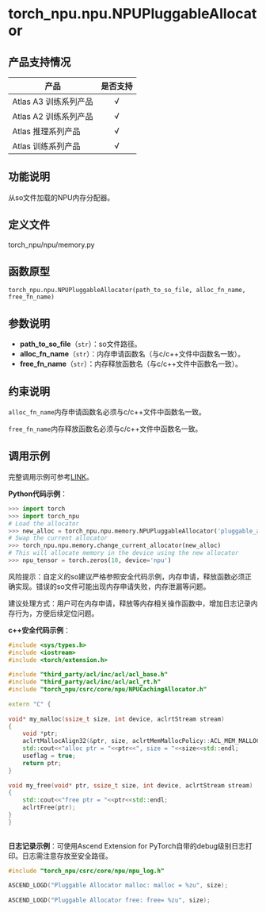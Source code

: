 # torch_npu.npu.NPUPluggableAllocator

## 产品支持情况

| 产品                                                         | 是否支持 |
| ------------------------------------------------------------ | :------: |
|<term>Atlas A3 训练系列产品</term>            |    √     |
|<term>Atlas A2 训练系列产品</term>  | √    |
|<term>Atlas 推理系列产品</term>                                       |    √     |
|<term>Atlas 训练系列产品</term>                                       |    √     |



## 功能说明

从so文件加载的NPU内存分配器。
## 定义文件

torch_npu/npu/memory.py

## 函数原型

```
torch_npu.npu.NPUPluggableAllocator(path_to_so_file, alloc_fn_name, free_fn_name)
```


## 参数说明

- **path_to_so_file**（`str`）：so文件路径。
- **alloc_fn_name**（`str`）：内存申请函数名（与c/c++文件中函数名一致）。
- **free_fn_name**（`str`）：内存释放函数名（与c/c++文件中函数名一致）。

## 约束说明

`alloc_fn_name`内存申请函数名必须与c/c++文件中函数名一致。

`free_fn_name`内存释放函数名必须与c/c++文件中函数名一致。


## 调用示例

完整调用示例可参考[LINK](https://gitee.com/ascend/pytorch/blob/v2.1.0-7.1.0/test/allocator/test_pluggable_allocator_extensions.py)。

**Python代码示例**：

```python
>>> import torch
>>> import torch_npu
# Load the allocator
>>> new_alloc = torch_npu.npu.memory.NPUPluggableAllocator('pluggable_allocator_extensions.so', 'my_malloc', 'my_free')
# Swap the current allocator
>>> torch_npu.npu.memory.change_current_allocator(new_alloc)
# This will allocate memory in the device using the new allocator
>>> npu_tensor = torch.zeros(10, device='npu')
```

风险提示：自定义的so建议严格参照安全代码示例，内存申请，释放函数必须正确实现。错误的so文件可能出现内存申请失败，内存泄漏等问题。

建议处理方式：用户可在内存申请，释放等内存相关操作函数中，增加日志记录内存行为，方便后续定位问题。

**c++安全代码示例**：

```cpp
#include <sys/types.h>
#include <iostream>
#include <torch/extension.h>
 
#include "third_party/acl/inc/acl/acl_base.h"
#include "third_party/acl/inc/acl/acl_rt.h"
#include "torch_npu/csrc/core/npu/NPUCachingAllocator.h"
 
extern "C" {
 
void* my_malloc(ssize_t size, int device, aclrtStream stream)
{
    void *ptr;
    aclrtMallocAlign32(&ptr, size, aclrtMemMallocPolicy::ACL_MEM_MALLOC_HUGE_FIRST);
    std::cout<<"alloc ptr = "<<ptr<<", size = "<<size<<std::endl;
    useflag = true;
    return ptr;
}
 
void my_free(void* ptr, ssize_t size, int device, aclrtStream stream)
{
    std::cout<<"free ptr = "<<ptr<<std::endl;
    aclrtFree(ptr);
}
}
 
```

**日志记录示例**：可使用Ascend Extension for PyTorch自带的debug级别日志打印。日志需注意存放至安全路径。

```cpp
#include "torch_npu/csrc/core/npu/npu_log.h"
 
ASCEND_LOGD("Pluggable Allocator malloc: malloc = %zu", size);
 
ASCEND_LOGD("Pluggable Allocator free: free= %zu", size);
```

